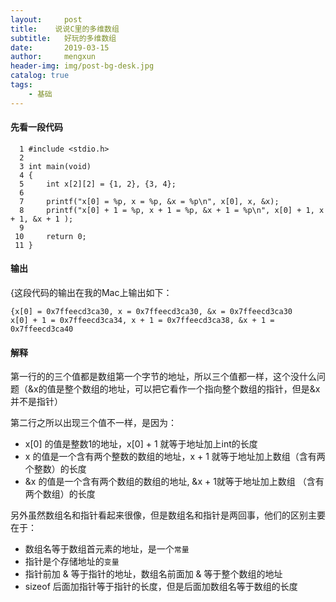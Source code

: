 ```yaml
---
layout:     post
title:    说说C里的多维数组
subtitle:   好玩的多维数组
date:       2019-03-15
author:     mengxun
header-img: img/post-bg-desk.jpg
catalog: true
tags:
    - 基础
---
```


#### 先看一段代码

```
  1 #include <stdio.h>
  2
  3 int main(void)
  4 {
  5     int x[2][2] = {1, 2}, {3, 4};
  6
  7     printf("x[0] = %p, x = %p, &x = %p\n", x[0], x, &x);
  8     printf("x[0] + 1 = %p, x + 1 = %p, &x + 1 = %p\n", x[0] + 1, x + 1, &x + 1 );
  9
 10     return 0;
 11 }

```

#### 输出

{这段代码的输出在我的Mac上输出如下：

```
{x[0] = 0x7ffeecd3ca30, x = 0x7ffeecd3ca30, &x = 0x7ffeecd3ca30
x[0] + 1 = 0x7ffeecd3ca34, x + 1 = 0x7ffeecd3ca38, &x + 1 = 0x7ffeecd3ca40
```

#### 解释

第一行的的三个值都是数组第一个字节的地址，所以三个值都一样，这个没什么问题（&x的值是整个数组的地址，可以把它看作一个指向整个数组的指针，但是&x并不是指针）

第二行之所以出现三个值不一样，是因为：

- x[0] 的值是整数1的地址，x[0] + 1 就等于地址加上int的长度
- x 的值是一个含有两个整数的数组的地址，x + 1 就等于地址加上数组（含有两个整数）的长度
- &x 的值是一个含有两个数组的数组的地址, &x + 1就等于地址加上数组 （含有两个数组）的长度

另外虽然数组名和指针看起来很像，但是数组名和指针是两回事，他们的区别主要在于：

- 数组名等于数组首元素的地址，是一个`常量`
- 指针是个存储地址的`变量`
- 指针前加 & 等于指针的地址，数组名前面加 & 等于整个数组的地址
- sizeof 后面加指针等于指针的长度，但是后面加数组名等于数组的长度
